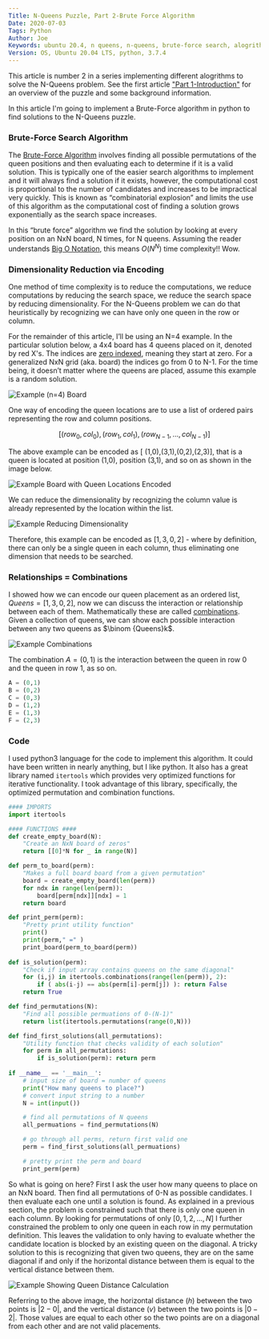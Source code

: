 ```yaml
---
Title: N-Queens Puzzle, Part 2-Brute Force Algorithm
Date: 2020-07-03
Tags: Python
Author: Joe
Keywords: ubuntu 20.4, n queens, n-queens, brute-force search, alogrithms, python 3
Version: OS, Ubuntu 20.04 LTS, python, 3.7.4
---
```


This article is number 2 in a series implementing different alogrithms to solve the N-Queens problem. See the first article ["Part 1-Introduction"](n-queens-puzzle-part-1-introduction.html) for an overview of the puzzle and some background information.

In this article I'm going to implement a Brute-Force algorithm in python to find solutions to the N-Queens puzzle. 

### Brute-Force Search Algorithm

The [Brute-Force Algorithm](https://en.wikipedia.org/wiki/Brute-force_search) involves finding all possible permutations of the queen positions and then evaluating each to determine if it is a valid solution. This is typically one of the easier search algorithms to implement and it will always find a solution if it exists, however, the computational cost is proportional to the number of candidates and increases to be impractical very quickly. This is known as “combinatorial explosion” and limits the use of this algorithm as the computational cost of finding a solution grows exponentially as the search space increases.

In this “brute force” algorithm we find the solution by looking at every position on an NxN board, N times, for N queens. Assuming the reader understands [Big O Notation](https://en.wikipedia.org/wiki/Big_O_notation), this means $O(N^N)$  time complexity!! Wow.

### Dimensionality Reduction via Encoding

One method of time complexity is to reduce the computations, we reduce computations by reducing the search space, we reduce the search space by reducing dimensionality. For the N-Queens problem we can do that heuristically by recognizing  we can have only one queen in the row or column. 

For the remainder of this article, I’ll be using an N=4 example.  In the particular solution below, a 4x4 board has 4 queens placed on it, denoted by red X's. The indices are [zero indexed](https://en.wikipedia.org/wiki/Zero-based_numbering), meaning they start at zero. For a generalized NxN grid (aka. board) the indices go from 0 to N-1. For the time being, it doesn’t matter where the queens are placed, assume this example is a random solution.

![Example ($n=4$) Board ](/images/2020/NQueens_1_00.png)

One way of encoding the queen locations are  to use a list of ordered pairs representing the row and column positions.

$$[ (row_0,col_0), (row_1,col_1), (row_{N-1},...,col_{N-1}) ]$$

The above example can be encoded as [ (1,0),(3,1),(0,2),(2,3)], that is a queen is located at position (1,0), position (3,1), and so on as shown in the image below.

![Example Board with Queen Locations Encoded](/images/2020/NQueens_1_02.png)

We can reduce the dimensionality by recognizing the column value is already represented by the location within the list.

![Example Reducing Dimensionality](/images/2020/NQueens_1_03.png)

Therefore, this example can be encoded as $[1,3,0,2]$ - where by definition, there can only be a single queen in each column, thus eliminating one dimension that needs to be searched.

### Relationships = Combinations

I showed how we can encode our queen placement as an ordered list,  $Queens=[1,3,0,2]$, now we can discuss the interaction or relationship between each of them. Mathematically these are called [combinations](https://en.wikipedia.org/wiki/Combination). Given a collection of queens, we can show each possible interaction between any two queens as $\binom {Queens}k$. 

![Example Combinations](/images/2020/NQueens_1_01.png)

The combination $A=(0,1)$ is the interaction between the queen in row 0 and the queen in row 1, as so on.
```python
A = (0,1)
B = (0,2)
C = (0,3)
D = (1,2)
E = (1,3)
F = (2,3)
```

### Code
I used python3 language for the code to implement this algorithm. It could have been written in nearly anything, but I like python. It also has a great library named `itertools` which provides very optimized functions for iterative functionality. I took advantage of this library, specifically, the optimized permutation and combination functions. 

```python
#### IMPORTS
import itertools

#### FUNCTIONS ####
def create_empty_board(N):
    "Create an NxN board of zeros"
    return [[0]*N for _ in range(N)] 

def perm_to_board(perm):
    "Makes a full board board from a given permutation"
    board = create_empty_board(len(perm))
    for ndx in range(len(perm)):
        board[perm[ndx]][ndx] = 1
    return board

def print_perm(perm):
    "Pretty print utility function"
    print()
    print(perm," =" )
    print_board(perm_to_board(perm))
    
def is_solution(perm):
    "Check if input array contains queens on the same diagonal"
    for (i,j) in itertools.combinations(range(len(perm)), 2):
        if ( abs(i-j) == abs(perm[i]-perm[j]) ): return False
    return True

def find_permutations(N):
    "Find all possible permuations of 0-(N-1)"
    return list(itertools.permutations(range(0,N)))

def find_first_solutions(all_permutations):
    "Utility function that checks validity of each solution"
    for perm in all_permutations:
        if is_solution(perm): return perm
        
if __name__ == '__main__':
    # input size of board = number of queens
    print("How many queens to place?")
    # convert input string to a number
    N = int(input()) 

    # find all permutations of N queens
    all_permuations = find_permutations(N)

    # go through all perms, return first valid one
    perm = find_first_solutions(all_permuations)

    # pretty print the perm and board
    print_perm(perm)
```

So what is going on here? First I ask the user how many queens to place on an NxN board. Then find all permutations of 0-N as possible candidates. I then evaluate each one until a solution is found. As explained in a previous section, the problem is constrained such that there is only one queen in each column. By looking for permutations of only $[0,1,2,...,N]$ I further constrained the problem to only one queen in each row in my permutation definition. This leaves the validation to only having to evaluate whether the candidate location is blocked by an existing queen on the diagonal. A tricky solution to this is recognizing that given two queens, they are on the same diagonal if and only if the horizontal distance between them is equal to the vertical distance between them. 

![Example Showing Queen Distance Calculation](/images/2020/NQueens_1_04.png)

Referring to the above image, the horizontal distance (*h*) between the two points is $\lvert 2-0 \rvert$, and the vertical distance (*v*) between the two points is $\lvert 0-2 \rvert$. Those values are equal to each other so the two points are on a diagonal from each other and are not valid placements. 